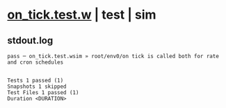 # [on_tick.test.w](../../../../../../examples/tests/sdk_tests/schedule/on_tick.test.w) | test | sim

## stdout.log
```log
pass ─ on_tick.test.wsim » root/env0/on tick is called both for rate and cron schedules
 
 
Tests 1 passed (1)
Snapshots 1 skipped
Test Files 1 passed (1)
Duration <DURATION>
```

